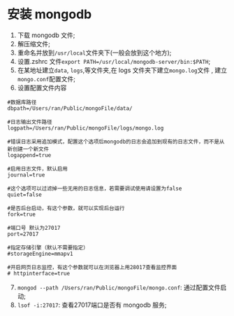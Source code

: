 # 安装 mongodb
1. 下载 mongodb 文件;
2. 解压缩文件;
3. 重命名并放到`/usr/local`文件夹下(一般会放到这个地方);
4. 设置.zshrc 文件`export PATH=/usr/local/mongodb-server/bin:$PATH`;
5. 在某地址建立`data`, `logs`,等文件夹,在 logs 文件夹下建立`mongo.log`文件 , 建立`mongo.conf`配置文件;
6. 设置配置文件内容
```
#数据库路径
dbpath=/Users/ran/Public/mongoFile/data/

#日志输出文件路径
logpath=/Users/ran/Public/mongoFile/logs/mongo.log

#错误日志采用追加模式，配置这个选项后mongodb的日志会追加到现有的日志文件，而不是从新创建一个新文件
logappend=true

#启用日志文件，默认启用
journal=true

#这个选项可以过滤掉一些无用的日志信息，若需要调试使用请设置为false
quiet=false

#是否后台启动，有这个参数，就可以实现后台运行
fork=true

#端口号 默认为27017
port=27017

#指定存储引擎（默认不需要指定）
#storageEngine=mmapv1

#开启网页日志监控，有这个参数就可以在浏览器上用28017查看监控界面
# httpinterface=true
```
7. `mongod --path /Users/ran/Public/mongoFile/mongo.conf`: 通过配置文件启动;
8. `lsof -i:27017`: 查看27017端口是否有 mongodb 服务;